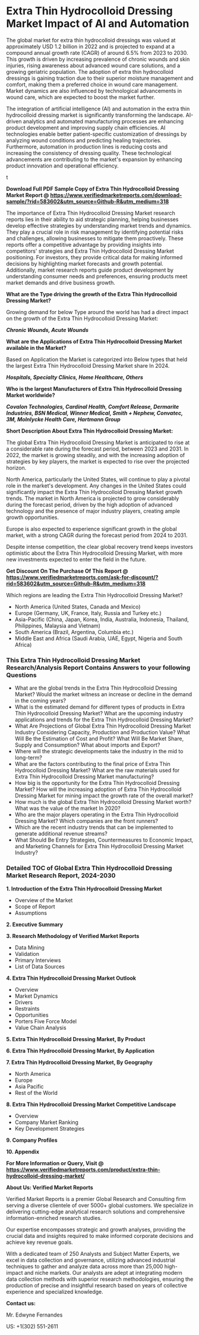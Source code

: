 <meta name="title" content="Global Extra Thin Hydrocolloid Dressing Market Impact of AI and Automation"><meta name="description" content="The global market for extra thin hydrocolloid dressings was valued at approximately USD 1.2 billion in 2022 and is projected to expand at a compound annual growth rate"><meta name="title" content="Extra Thin Hydrocolloid Dressing Market Size, Share, Scope, Trends, Growth, Opportunities, Analysis, Forecast"><h1>Extra Thin Hydrocolloid Dressing Market Impact of AI and Automation</h1><p>The global market for extra thin hydrocolloid dressings was valued at approximately USD 1.2 billion in 2022 and is projected to expand at a compound annual growth rate (CAGR) of around 6.5% from 2023 to 2030. This growth is driven by increasing prevalence of chronic wounds and skin injuries, rising awareness about advanced wound care solutions, and a growing geriatric population. The adoption of extra thin hydrocolloid dressings is gaining traction due to their superior moisture management and comfort, making them a preferred choice in wound care management. Market dynamics are also influenced by technological advancements in wound care, which are expected to boost the market further.</p><p>The integration of artificial intelligence (AI) and automation in the extra thin hydrocolloid dressing market is significantly transforming the landscape. AI-driven analytics and automated manufacturing processes are enhancing product development and improving supply chain efficiencies. AI technologies enable better patient-specific customization of dressings by analyzing wound conditions and predicting healing trajectories. Furthermore, automation in production lines is reducing costs and increasing the consistency of dressing quality. These technological advancements are contributing to the market's expansion by enhancing product innovation and operational efficiency.</p>t</p><p id="" class=""><strong>Download Full PDF Sample Copy of Extra Thin Hydrocolloid Dressing Market Report @ <a href="https://www.verifiedmarketreports.com/download-sample/?rid=583602&utm_source=Github-R&utm_medium=318" target="_blank">https://www.verifiedmarketreports.com/download-sample/?rid=583602&utm_source=Github-R&utm_medium=318</a></strong></p><p>The importance of&nbsp;Extra Thin Hydrocolloid Dressing Market research reports lies in their ability to aid strategic planning, helping businesses develop effective strategies by understanding market trends and dynamics. They play a crucial role in risk management by identifying potential risks and challenges, allowing businesses to mitigate them proactively. These reports offer a competitive advantage by providing insights into competitors' strategies and Extra Thin Hydrocolloid Dressing Market positioning. For investors, they provide critical data for making informed decisions by highlighting market forecasts and growth potential. Additionally, market research reports guide product development by understanding consumer needs and preferences, ensuring products meet market demands and drive business growth.</p><p><strong>What are the&nbsp;Type driving the growth of the Extra Thin Hydrocolloid Dressing Market?</strong></p><p id="" class="">Growing demand for below Type around the world has had a direct impact on the growth of the Extra Thin Hydrocolloid Dressing Market:</p><em><strong>Chronic Wounds, Acute Wounds</strong></em></p><strong>What are the&nbsp;Applications&nbsp;of Extra Thin Hydrocolloid Dressing Market available in the Market?</strong></p><p id="" class="">Based on Application the Market is categorized into Below types that held the largest Extra Thin Hydrocolloid Dressing Market share In 2024.</p><em><strong>Hospitals, Specialty Clinics, Home Healthcare, Others</strong></em></p><strong>Who is the largest Manufacturers of Extra Thin Hydrocolloid Dressing Market worldwide?</strong></p><p><em><strong>Covalon Technologies, Cardinal Health, Comfort Release, Dermarite Industries, BSN Medical, Winner Medical, Smith + Nephew, Convatec, 3M, Molnlycke Health Care, Hartmann Group</strong></em></p><p id="" class=""><strong>Short Description About Extra Thin Hydrocolloid Dressing Market:</strong></p><p>The global Extra Thin Hydrocolloid Dressing Market is anticipated to rise at a considerable rate during the forecast period, between 2023 and 2031. In 2022, the market is growing steadily, and with the increasing adoption of strategies by key players, the market is expected to rise over the projected horizon.</p><p>North America, particularly the United States, will continue to play a pivotal role in the market's development. Any changes in the United States could significantly impact the Extra Thin Hydrocolloid Dressing Market growth trends. The market in North America is projected to grow considerably during the forecast period, driven by the high adoption of advanced technology and the presence of major industry players, creating ample growth opportunities.</p><p>Europe is also expected to experience significant growth in the global market, with a strong CAGR during the forecast period from 2024 to 2031.</p><p>Despite intense competition, the clear global recovery trend keeps investors optimistic about the Extra Thin Hydrocolloid Dressing Market, with more new investments expected to enter the field in the future.</p><p id="" class=""><strong>Get Discount On The Purchase Of This Report @ <a href="https://www.verifiedmarketreports.com/ask-for-discount/?rid=583602&utm_source=Github-R&utm_medium=318" target="_blank">https://www.verifiedmarketreports.com/ask-for-discount/?rid=583602&utm_source=Github-R&utm_medium=318</a></strong></p>Which regions are leading the Extra Thin Hydrocolloid Dressing Market?</p><ul><li>North America (United States, Canada and Mexico)</li><li>Europe (Germany, UK, France, Italy, Russia and Turkey etc.)</li><li>Asia-Pacific (China, Japan, Korea, India, Australia, Indonesia, Thailand, Philippines, Malaysia and Vietnam)</li><li>South America (Brazil, Argentina, Columbia etc.)</li><li>Middle East and Africa (Saudi Arabia, UAE, Egypt, Nigeria and South Africa)</li></ul><h3 id="" class="">This Extra Thin Hydrocolloid Dressing Market Research/Analysis Report Contains Answers to your following Questions</h3><ul><li>What are the global trends in the Extra Thin Hydrocolloid Dressing Market? Would the market witness an increase or decline in the demand in the coming years?</li><li>What is the estimated demand for different types of products in Extra Thin Hydrocolloid Dressing Market? What are the upcoming industry applications and trends for the Extra Thin Hydrocolloid Dressing Market?</li><li>What Are Projections of Global Extra Thin Hydrocolloid Dressing Market Industry Considering Capacity, Production and Production Value? What Will Be the Estimation of Cost and Profit? What Will Be Market Share, Supply and Consumption? What about imports and Export?</li><li>Where will the strategic developments take the industry in the mid to long-term?</li><li>What are the factors contributing to the final price of Extra Thin Hydrocolloid Dressing Market? What are the raw materials used for Extra Thin Hydrocolloid Dressing Market manufacturing?</li><li>How big is the opportunity for the Extra Thin Hydrocolloid Dressing Market? How will the increasing adoption of Extra Thin Hydrocolloid Dressing Market for mining impact the growth rate of the overall market?</li><li>How much is the global Extra Thin Hydrocolloid Dressing Market worth? What was the value of the market In 2020?</li><li>Who are the major players operating in the Extra Thin Hydrocolloid Dressing Market? Which companies are the front runners?</li><li>Which are the recent industry trends that can be implemented to generate additional revenue streams?</li><li>What Should Be Entry Strategies, Countermeasures to Economic Impact, and Marketing Channels for Extra Thin Hydrocolloid Dressing Market Industry?</li></ul><h3 id="" class="">Detailed TOC of Global Extra Thin Hydrocolloid Dressing Market Research Report, 2024-2030</h3><p id="" class=""><strong>1. Introduction of the Extra Thin Hydrocolloid Dressing Market</strong></p><ul><li>Overview of the Market</li><li>Scope of Report</li><li>Assumptions</li></ul><p id="" class=""><strong>2. Executive Summary</strong></p><p id="" class=""><strong>3. Research Methodology of Verified Market Reports</strong></p><ul><li>Data Mining</li><li>Validation</li><li>Primary Interviews</li><li>List of Data Sources</li></ul><p id="" class=""><strong>4. Extra Thin Hydrocolloid Dressing Market Outlook</strong></p><ul><li>Overview</li><li>Market Dynamics</li><li>Drivers</li><li>Restraints</li><li>Opportunities</li><li>Porters Five Force Model</li><li>Value Chain Analysis</li></ul><p id="" class=""><strong>5. Extra Thin Hydrocolloid Dressing Market, By Product</strong></p><p id="" class=""><strong>6. Extra Thin Hydrocolloid Dressing Market, By Application</strong></p><p id="" class=""><strong>7. Extra Thin Hydrocolloid Dressing Market, By Geography</strong></p><ul><li>North America</li><li>Europe</li><li>Asia Pacific</li><li>Rest of the World</li></ul><p id="" class=""><strong>8. Extra Thin Hydrocolloid Dressing Market Competitive Landscape</strong></p><ul><li>Overview</li><li>Company Market Ranking</li><li>Key Development Strategies</li></ul><p id="" class=""><strong>9. Company Profiles</strong></p><p id="" class=""><strong>10. Appendix</strong></p><p id="" class=""><strong>For More Information or Query, Visit @ <a href="https://www.verifiedmarketreports.com/product/extra-thin-hydrocolloid-dressing-market/" target="_blank">https://www.verifiedmarketreports.com/product/extra-thin-hydrocolloid-dressing-market/</a></strong></p><p id="" class=""><strong>About Us: Verified Market Reports</strong></p><p id="" class="">Verified Market Reports is a premier Global Research and Consulting firm serving a diverse clientele of over 5000+ global customers. We specialize in delivering cutting-edge analytical research solutions and comprehensive information-enriched research studies.</p><p id="" class="">Our expertise encompasses strategic and growth analyses, providing the crucial data and insights required to make informed corporate decisions and achieve key revenue goals.</p><p id="" class="">With a dedicated team of 250 Analysts and Subject Matter Experts, we excel in data collection and governance, utilizing advanced industrial techniques to gather and analyze data across more than 25,000 high-impact and niche markets. Our analysts are adept at integrating modern data collection methods with superior research methodologies, ensuring the production of precise and insightful research based on years of collective experience and specialized knowledge.</p><p id="" class=""><strong>Contact us:</strong></p><p id="" class="">Mr. Edwyne Fernandes</p><p id="" class="">US: +1(302) 551-2611</p>